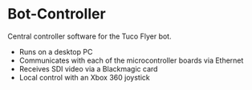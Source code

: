 # Bot-Controller

Central controller software for the Tuco Flyer bot.

* Runs on a desktop PC
* Communicates with each of the microcontroller boards via Ethernet
* Receives SDI video via a Blackmagic card
* Local control with an Xbox 360 joystick

